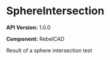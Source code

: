 # SphereIntersection

**API Version:** 1.0.0

**Component:** RebelCAD

Result of a sphere intersection test

